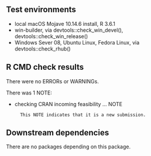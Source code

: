 ## Test environments
* local macOS Mojave 10.14.6 install, R 3.6.1
* win-builder, via devtools::check_win_devel(), devtools::check_win_release()
* Windows Sever 08, Ubuntu Linux, Fedora Linux, via devtools::check_rhub()

## R CMD check results
There were no ERRORs or WARNINGs.

There was 1 NOTE:

* checking CRAN incoming feasibility ... NOTE

        This NOTE indicates that it is a new submission.

## Downstream dependencies
There are no packages depending on this package.
